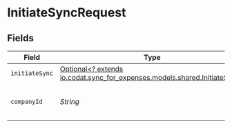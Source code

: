 # InitiateSyncRequest


## Fields

| Field                                                                                                            | Type                                                                                                             | Required                                                                                                         | Description                                                                                                      | Example                                                                                                          |
| ---------------------------------------------------------------------------------------------------------------- | ---------------------------------------------------------------------------------------------------------------- | ---------------------------------------------------------------------------------------------------------------- | ---------------------------------------------------------------------------------------------------------------- | ---------------------------------------------------------------------------------------------------------------- |
| `initiateSync`                                                                                                   | [Optional<? extends io.codat.sync_for_expenses.models.shared.InitiateSync>](../../models/shared/InitiateSync.md) | :heavy_minus_sign:                                                                                               | N/A                                                                                                              |                                                                                                                  |
| `companyId`                                                                                                      | *String*                                                                                                         | :heavy_check_mark:                                                                                               | Unique identifier for a company.                                                                                 | 8a210b68-6988-11ed-a1eb-0242ac120002                                                                             |